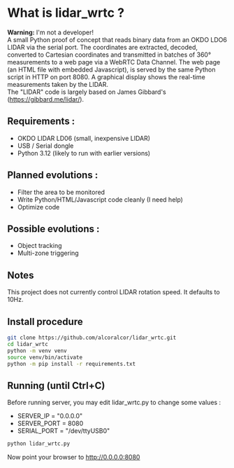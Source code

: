 # What is lidar_wrtc ?  
**Warning:** I'm not a developer!  
A small Python proof of concept that reads binary data from an OKDO LDO6 LIDAR via the serial port.
The coordinates are extracted, decoded, converted to Cartesian coordinates and transmitted in batches of 360° measurements to a web page via a WebRTC Data Channel.
The web page (an HTML file with embedded Javascript), is served by the same Python script in HTTP on port 8080. A graphical display shows the real-time measurements taken by the LIDAR.  
The "LIDAR" code is largely based on James Gibbard's (https://gibbard.me/lidar/).  

## Requirements :
- OKDO LIDAR LD06 (small, inexpensive LIDAR)
- USB / Serial dongle
- Python 3.12 (likely to run with earlier versions)
  
## Planned evolutions :
- Filter the area to be monitored
- Write Python/HTML/Javascript code cleanly (I need help)
- Optimize code
  
## Possible evolutions :
- Object tracking
- Multi-zone triggering

## Notes  
This project does not currently control LIDAR rotation speed. It defaults to 10Hz.

## Install procedure  
```bash
git clone https://github.com/alcoralcor/lidar_wrtc.git
cd lidar_wrtc
python -m venv venv
source venv/bin/activate
python -m pip install -r requirements.txt
```

## Running (until Ctrl+C)
Before running server, you may edit lidar_wrtc.py to change some values :
- SERVER_IP = "0.0.0.0"
- SERVER_PORT = 8080
- SERIAL_PORT = "/dev/ttyUSB0"
  
```bash
python lidar_wrtc.py
```
Now point your browser to http://0.0.0.0:8080 
